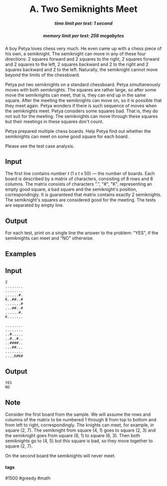 <h1 style='text-align: center;'> A. Two Semiknights Meet</h1>

<h5 style='text-align: center;'>time limit per test: 1 second</h5>
<h5 style='text-align: center;'>memory limit per test: 256 megabytes</h5>

A boy Petya loves chess very much. He even came up with a chess piece of his own, a semiknight. The semiknight can move in any of these four directions: 2 squares forward and 2 squares to the right, 2 squares forward and 2 squares to the left, 2 squares backward and 2 to the right and 2 squares backward and 2 to the left. Naturally, the semiknight cannot move beyond the limits of the chessboard.

Petya put two semiknights on a standard chessboard. Petya simultaneously moves with both semiknights. The squares are rather large, so after some move the semiknights can meet, that is, they can end up in the same square. After the meeting the semiknights can move on, so it is possible that they meet again. Petya wonders if there is such sequence of moves when the semiknights meet. Petya considers some squares bad. That is, they do not suit for the meeting. The semiknights can move through these squares but their meetings in these squares don't count.

Petya prepared multiple chess boards. Help Petya find out whether the semiknights can meet on some good square for each board.

Please see the test case analysis.

## Input

The first line contains number *t* (1 ≤ *t* ≤ 50) — the number of boards. Each board is described by a matrix of characters, consisting of 8 rows and 8 columns. The matrix consists of characters ".", "#", "K", representing an empty good square, a bad square and the semiknight's position, correspondingly. It is guaranteed that matrix contains exactly 2 semiknights. The semiknight's squares are considered good for the meeting. The tests are separated by empty line.

## Output

For each test, print on a single line the answer to the problem: "YES", if the semiknights can meet and "NO" otherwise.

## Examples

## Input


```
2  
........  
........  
......#.  
K..##..#  
.......#  
...##..#  
......#.  
K.......  
  
........  
........  
..#.....  
..#..#..  
..####..  
...##...  
........  
....K#K#  

```
## Output


```
YES  
NO  

```
## Note

Consider the first board from the sample. We will assume the rows and columns of the matrix to be numbered 1 through 8 from top to bottom and from left to right, correspondingly. The knights can meet, for example, in square (2, 7). The semiknight from square (4, 1) goes to square (2, 3) and the semiknight goes from square (8, 1) to square (6, 3). Then both semiknights go to (4, 5) but this square is bad, so they move together to square (2, 7).

On the second board the semiknights will never meet. 



#### tags 

#1500 #greedy #math 